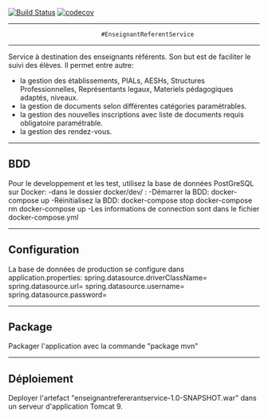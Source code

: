 [![Build Status](https://travis-ci.com/watslink/enseignantreferentservice.svg?branch=master)](https://travis-ci.com/watslink/enseignantreferentservice)
[![codecov](https://codecov.io/gh/watslink/enseignantreferentservice/branch/master/graph/badge.svg)](https://codecov.io/gh/watslink/enseignantreferentservice)

**********************************************************************************************
                              #EnseignantReferentService
**********************************************************************************************

Service à destination des enseignants référents.
Son but est de faciliter le suivi des élèves.
Il permet entre autre:
 - la gestion des établissements, PIALs, AESHs, Structures Professionnelles, Représentants legaux, Materiels
   pédagogiques adaptés, niveaux.
 - la gestion de documents selon différentes catégories paramétrables.
 - la gestion des nouvelles inscriptions avec liste de documents requis obligatoire paramétrable.
 - la gestion des rendez-vous.


-----
BDD
-----

Pour le developpement et les test, utilisez la base de données PostGreSQL sur Docker:
-dans le dossier docker/dev/ :
        -Démarrer la BDD:
            docker-compose up
        -Réinitialisez la BDD:
            docker-compose stop
            docker-compose rm
            docker-compose up
-Les informations de connection sont dans le fichier docker-compose.yml

--------------
Configuration
--------------

La base de données de production se configure dans application.properties:
spring.datasource.driverClassName=
spring.datasource.url=
spring.datasource.username=
spring.datasource.password=

--------
Package
--------

Packager l'application avec la commande "package mvn"

------------
Déploiement
------------

Deployer l'artefact "enseignantrefererantservice-1.0-SNAPSHOT.war"  dans un serveur d'application Tomcat 9.




